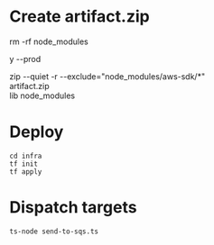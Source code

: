 # Create artifact.zip

rm -rf node_modules

y --prod

zip --quiet -r --exclude="node_modules/aws-sdk/\*" \
artifact.zip \
lib node_modules

# Deploy

```shell
cd infra
tf init
tf apply
```

# Dispatch targets

```shell
ts-node send-to-sqs.ts
```

